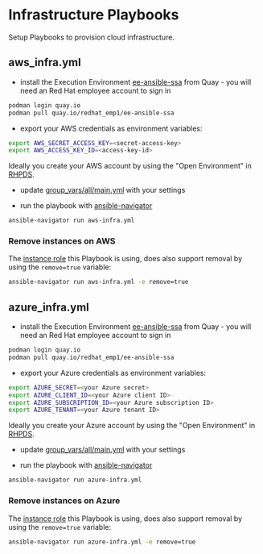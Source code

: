 # Infrastructure Playbooks

Setup Playbooks to provision cloud infrastructure.

## aws_infra.yml

- install the Execution Environment [ee-ansible-ssa](https://quay.io/repository/redhat_emp1/ee-ansible-ssa) from Quay - you will need an Red Hat employee account to sign in

```bash
podman login quay.io
podman pull quay.io/redhat_emp1/ee-ansible-ssa
```

- export your AWS credentials as environment variables:

```bash
export AWS_SECRET_ACCESS_KEY=<secret-access-key>
export AWS_ACCESS_KEY_ID=<access-key-id>
```

Ideally you create your AWS account by using the "Open Environment" in [RHPDS](https://rhpds.redhat.com/service/explorer).

- update [group_vars/all/main.yml](group_vars/all/main.yml) with your settings

- run the playbook with [ansible-navigator](https://ansible-navigator.readthedocs.io/en/latest/)

```bash
ansible-navigator run aws-infra.yml
```

### Remove instances on AWS

The [instance role](https://gitlab.com/ansible-ssa/role-instance) this Playbook is using, does also support removal by using the `remove=true` variable:

```bash
ansible-navigator run aws-infra.yml -e remove=true
```

## azure_infra.yml

- install the Execution Environment [ee-ansible-ssa](https://quay.io/repository/redhat_emp1/ee-ansible-ssa) from Quay - you will need an Red Hat employee account to sign in

```bash
podman login quay.io
podman pull quay.io/redhat_emp1/ee-ansible-ssa
```

- export your Azure credentials as environment variables:

```bash
export AZURE_SECRET=<your Azure secret>
export AZURE_CLIENT_ID=<your Azure client ID>
export AZURE_SUBSCRIPTION_ID=<your Azure subscription ID>
export AZURE_TENANT=<your Azure tenant ID>
```

Ideally you create your Azure account by using the "Open Environment" in [RHPDS](https://rhpds.redhat.com/service/explorer).

- update [group_vars/all/main.yml](group_vars/all/main.yml) with your settings

- run the playbook with [ansible-navigator](https://ansible-navigator.readthedocs.io/en/latest/)

```bash
ansible-navigator run azure-infra.yml
```

### Remove instances on Azure

The [instance role](https://gitlab.com/ansible-ssa/role-instance) this Playbook is using, does also support removal by using the `remove=true` variable:

```bash
ansible-navigator run azure-infra.yml -e remove=true
```
